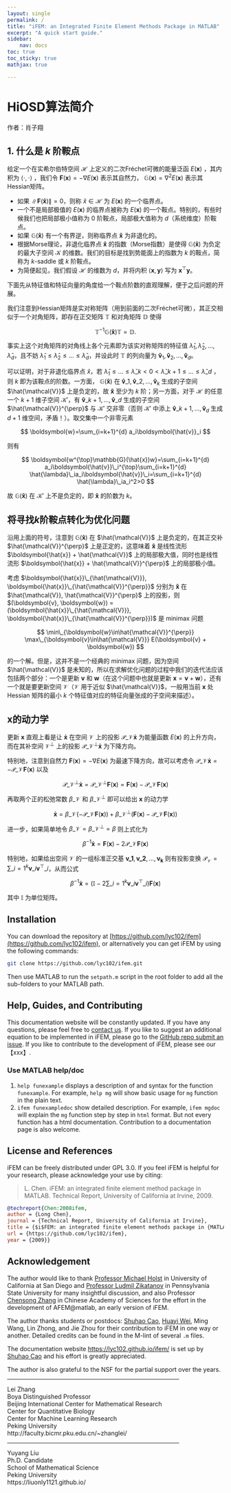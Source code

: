 ```yaml
---
layout: single
permalink: /
title: "iFEM: an Integrated Finite Element Methods Package in MATLAB"
excerpt: "A quick start guide."
sidebar:
    nav: docs
toc: true
toc_sticky: true
mathjax: true

---
```


# HiOSD算法简介
作者：肖子翔  

## 1. 什么是 $k$ 阶鞍点

给定一个在实希尔伯特空间 $\mathcal{H}$ 上定义的二次Fréchet可微的能量泛函 $E(\boldsymbol{x})$ ，其内积为 $\langle \cdot,\cdot \rangle$ ，我们令 $\boldsymbol{F}(\boldsymbol{x})=-\nabla E(\boldsymbol{x})$ 表示其自然力， $\mathbb{G}(\boldsymbol{x})=\nabla^2E(\boldsymbol{x})$ 表示其Hessian矩阵。

- 如果 $\lVert \boldsymbol{F}(\boldsymbol{\hat{x}}) \rVert =0$，则称 $\hat{x}\in\mathcal{H}$ 为 $E(\boldsymbol{x})$ 的一个临界点。
- 一个不是局部极值的 $E(\boldsymbol{x})$ 的临界点被称为 $E(\boldsymbol{x})$ 的一个鞍点。特别的，有些时候我们也把局部极小值称为 $0$ 阶鞍点，局部极大值称为 $d$（系统维度）阶鞍点。
- 如果 $\mathbb{G}(\boldsymbol{\hat{x}})$ 有一个有界逆，则称临界点 $\boldsymbol{\hat{x}}$ 为非退化的。
- 根据Morse理论，非退化临界点 $\boldsymbol{\hat{x}}$ 的指数（Morse指数）是使得 $\mathbb{G}(\boldsymbol{\hat{x}})$ 为负定的最大子空间 $\mathcal{K}$ 的维数。我们的目标是找到势能面上的指数为 $k$ 的鞍点，简称为 $k$-saddle 或 $k$ 阶鞍点。
- 为简便起见，我们假设 $\mathcal{H}$ 的维数为 $d$，并将内积 $\langle \boldsymbol{x},\boldsymbol{y} \rangle$ 写为 $\boldsymbol{x}^{\top}\boldsymbol{y}$。

下面先从特征值和特征向量的角度给一个鞍点阶数的直观理解，便于之后问题的开展。

我们注意到Hessian矩阵是实对称矩阵（用到前面的二次Fréchet可微），其正交相似于一个对角矩阵，即存在正交矩阵 $\mathbb{T}$ 和对角矩阵 $\mathbb{D}$ 使得 

$$
\mathbb{T}^{-1}\mathbb{G}(\boldsymbol{\hat{x}})\mathbb{T}=\mathbb{D}.
$$

事实上这个对角矩阵的对角线上各个元素即为该实对称矩阵的特征值 $\hat{\lambda}_1,\hat{\lambda}_2,\ldots,\hat{\lambda}_d$，且不妨 $\hat{\lambda}_1\leq\hat{\lambda}_2\leq\ldots\leq\hat{\lambda}_d$，并设此时 $\mathbb{T}$ 的列向量为 $\boldsymbol{\hat{v}}_1,\boldsymbol{\hat{v}}_2,\ldots,\boldsymbol{\hat{v}}_d$。

可以证明，对于非退化临界点 $\hat{x}$，若 $\hat{\lambda}_1\leq\ldots\leq\hat{\lambda}\_k<0<\hat{\lambda}\_{k+1}\leq\ldots\leq\hat{\lambda}\_d$ ，则 $k$ 即为该鞍点的阶数。一方面， $\mathbb{G}(\boldsymbol{\hat{x}})$ 在 $\boldsymbol{\hat{v}}\_1,\boldsymbol{\hat{v}}\_2,\ldots,\boldsymbol{\hat{v}}_k$ 生成的子空间 $\hat{\mathcal{V}}$ 上是负定的，故 $\boldsymbol{\hat{x}}$ 至少为 $k$ 阶；另一方面，对于 $\mathcal{H}$ 的任意一个 $k+1$ 维子空间 $\mathcal{K'}$，有 $\boldsymbol{\hat{v}}\_{k+1},\ldots,\boldsymbol{\hat{v}}\_d$ 生成的子空间 $\hat{\mathcal{V}}^{\perp}$ 与 $\mathcal{K'}$ 交非零（否则 $\mathcal{K'}$ 中添上 $\boldsymbol{\hat{v}}\_{k+1},\ldots,\boldsymbol{\hat{v}}_d$ 生成 $d+1$ 维空间，矛盾！）。取交集中一个非零元素

$$
\boldsymbol{w}=\sum_{i=k+1}^{d} a_i\boldsymbol{\hat{v}}_i
$$

则有

$$
\boldsymbol{w^{\top}\mathbb{G}(\hat{x})w}=\sum_{i=k+1}^{d} a_i\boldsymbol{\hat{v}}\_i^{\top}\sum_{i=k+1}^{d} \hat{\lambda}\_ia_i\boldsymbol{\hat{v}}\_i=\sum_{i=k+1}^{d} \hat{\lambda}\_ia_i^2>0
$$

故 $\mathbb{G}(\boldsymbol{\hat{x}})$ 在 $\mathcal{K'}$ 上不是负定的，即 $\boldsymbol{\hat{x}}$ 的阶数为 $k$。

## 将寻找$k$阶鞍点转化为优化问题
沿用上面的符号，注意到 $\mathbb{G}(\boldsymbol{\hat{x}})$ 在 $\hat{\mathcal{V}}$ 上是负定的，在其正交补 $\hat{\mathcal{V}}^{\perp}$ 上是正定的，这意味着 $\boldsymbol{\hat{x}}$ 是线性流形 $\boldsymbol{\hat{x}} + \hat{\mathcal{V}}$ 上的局部极大值，同时也是线性流形 $\boldsymbol{\hat{x}} + \hat{\mathcal{V}}^{\perp}$ 上的局部极小值。

考虑 $\boldsymbol{\hat{x}}\_{\hat{\mathcal{V}}}, \boldsymbol{\hat{x}}\_{\hat{\mathcal{V}}^{\perp}}$ 分别为 $\boldsymbol{\hat{x}}$ 在 $\hat{\mathcal{V}}, \hat{\mathcal{V}}^{\perp}$ 上的投影，则 $(\boldsymbol{v}, \boldsymbol{w}) = (\boldsymbol{\hat{x}}\_{\hat{\mathcal{V}}}, \boldsymbol{\hat{x}}\_{\hat{\mathcal{V}}^{\perp}})$ 是 minimax 问题

$$
\min\_{\boldsymbol{w}\in\hat{\mathcal{V}}^{\perp}} \max\_{\boldsymbol{v}\in\hat{\mathcal{V}}} E(\boldsymbol{v} + \boldsymbol{w})
$$

的一个解。但是，这并不是一个经典的 minimax 问题，因为空间 $\hat{\mathcal{V}}$ 是未知的，所以在求解优化问题的过程中我们的迭代法应该包括两个部分：一个是更新 $\boldsymbol{v}$ 和 $\boldsymbol{w}$（在这个问题中也就是更新 $\boldsymbol{x} = \boldsymbol{v} + \boldsymbol{w}$），还有一个就是要更新空间 $\mathcal{V}$（$\mathcal{V}$ 用于近似 $\hat{\mathcal{V}}$，一般用当前 $\boldsymbol{x}$ 处 Hessian 矩阵的最小 $k$ 个特征值对应的特征向量张成的子空间来描述）。

## $\boldsymbol{x}$的动力学
更新 $\boldsymbol{x}$ 直观上看是让 $\boldsymbol{\dot{x}}$ 在空间 $\mathcal{V}$ 上的投影 $\mathcal{P}\_{\mathcal{V}}\boldsymbol{\dot{x}}$ 为能量函数 $E(\boldsymbol{x})$ 的上升方向，而在其补空间 $\mathcal{V}^{\perp}$ 上的投影 $\mathcal{P}\_{\mathcal{V}^{\perp}}\boldsymbol{\dot{x}}$ 为下降方向。

特别地，注意到自然力 $\boldsymbol{F}(\boldsymbol{x})=-\nabla E(\boldsymbol{x})$ 为最速下降方向，故可以考虑令 $\mathcal{P}\_{\mathcal{V}}\boldsymbol{\dot{x}}=-\mathcal{P}\_{\mathcal{V}}\boldsymbol{F}(\boldsymbol{x})$ 以及

$$
\mathcal{P}\_{\mathcal{V}^{\perp}}\boldsymbol{\dot{x}}=\mathcal{P}\_{\mathcal{V}^{\perp}}\boldsymbol{F}(\boldsymbol{x})=\boldsymbol{F}(\boldsymbol{x})-\mathcal{P}\_{\mathcal{V}}\boldsymbol{F}(\boldsymbol{x})
$$

再取两个正的松弛常数 $\beta\_{\mathcal{V}}$ 和 $\beta\_{\mathcal{V}^{\perp}}$ 即可以给出 $\boldsymbol{x}$ 的动力学

$$
\boldsymbol{\dot{x}}=\beta\_{\mathcal{V}}(-\mathcal{P}\_{\mathcal{V}}\boldsymbol{F}(\boldsymbol{x}))+\beta\_{\mathcal{V}^{\perp}}(\boldsymbol{F}(\boldsymbol{x})-\mathcal{P}\_{\mathcal{V}}\boldsymbol{F}(\boldsymbol{x}))
$$

进一步，如果简单地令 $\beta\_{\mathcal{V}}=\beta\_{\mathcal{V}^{\perp}}=\beta$ 则上式化为

$$
\beta^{-1}\boldsymbol{\dot{x}}=\boldsymbol{F}(\boldsymbol{x})-2\mathcal{P}\_{\mathcal{V}}\boldsymbol{F}(\boldsymbol{x})
\label{the dynamics of x easy vesion}
$$

特别地，如果给出空间 $\mathcal{V}$ 的一组标准正交基 $\boldsymbol{v\_1},\boldsymbol{v\_2},\ldots,\boldsymbol{v_k}$ 则有投影变换 $\mathcal{P}_{\mathcal{V}}=\sum\_{i=1}^{k}\boldsymbol{v}\_i\boldsymbol{v}^{\top}\_i$，从而公式

$$
\beta^{-1}\boldsymbol{\dot{x}}=\left(\mathbb{I}-2\sum\_{i=1}^{k}\boldsymbol{v}\_i\boldsymbol{v}^{\top}\_i\right)\boldsymbol{F}(\boldsymbol{x})
\label{the dynamics of x easy vesion 2}
$$

其中 $\mathbb{I}$ 为单位矩阵。


## Installation

You can download the repository at [https://github.com/lyc102/ifem](https://github.com/lyc102/ifem), or alternatively you can get iFEM by using the following commands:

```bash
git clone https://github.com/lyc102/ifem.git
```

Then use MATLAB to run the `setpath.m` script in the root folder to add all the sub-folders to your MATLAB path. 

<!-- [Octave](www.octave.org) version is also available at [https://github.com/lyc102/ifemOctave](https://github.com/lyc102/ifemOctave). -->



## Help, Guides, and Contributing

This documentation website will be constantly updated. If you have any questions, please feel free to [contact us](mailto:lyc102@gmail.com). If you like to suggest an additional equation to be implemented in iFEM, please go to the [GitHub repo submit an issue](https://github.com/lyc102/ifem/issues). If you like to contribute to the development of iFEM, please see our 【xxx】.

### Use MATLAB help/doc
1. `help funexample` displays a description of and syntax for the function `funexample`. For example, `help mg` will show basic usage for `mg` function in the plain text.  
2. `ifem funexampledoc` show detailed description. For example, `ifem mgdoc` will explain the `mg` function step by step in `html` format. But not every function has a html documentation. Contribution to a documentation page is also welcome.

## License and References

iFEM can be freely distributed under GPL 3.0. If you feel iFEM is helpful for your research, please acknowledge your use by citing:

> L. Chen. iFEM: an integrated finite element method package in MATLAB. Technical Report, University of California at Irvine, 2009.

```bibtex
@techreport{Chen:2008ifem,
author = {Long Chen},
journal = {Technical Report, University of California at Irvine},
title = {$i$FEM: an integrated finite element methods package in {MATLAB}},
url = {https://github.com/lyc102/ifem},
year = {2009}}
```



## Acknowledgement

The author would like to thank [Professor Michael Holst](http://cam.ucsd.edu/~mholst/) in University of California at San Diego and [Professor Ludmil Zikatanov](http://www.personal.psu.edu/ltz1/) in Pennsylvania State University for many insightful discussion, and also Professor [Chensong Zhang](http://lsec.cc.ac.cn/~zhangcs/) in Chinese Academy of Sciences for the effort in the development of AFEM@matlab, an early version of iFEM.

The author thanks students or postdocs: [Shuhao Cao](https://scaomath.github.io/), [Huayi Wei](https://weihuayi.github.io), Ming Wang, Lin Zhong, and Jie Zhou for their contribution to iFEM in one way or another. Detailed credits can be found in the M-lint of several `.m` files.

The documentation website https://lyc102.github.io/ifem/ is set up by [Shuhao Cao](https://scaomath.github.io/) and his effort is greatly appreciated.

The author is also grateful to the NSF for the partial support over the years. 



<div style="width:400px" onclick="myhref('http://faculty.bicmr.pku.edu.cn/~zhanglei/');"><hr/>
Lei Zhang
<br>
Boya Distinguished Professor                
<br>
Beijing International Center for Mathematical Research
<br>
Center for Quantitative Biology
<br>
Center for Machine Learning Research
<br>
Peking University
<br>
http://faculty.bicmr.pku.edu.cn/~zhanglei/
</div>

<div style="width:400px" onclick="myhref('https://liuonly1121.github.io/');"><hr/>
Yuyang Liu
<br>
Ph.D. Candidate               
<br>
School of Mathematical Science
<br>
Peking University
<br>
https://liuonly1121.github.io/
</div>

<script type="text/javascript">
    function myhref(web){
      window.location.href = web;}
</script>
